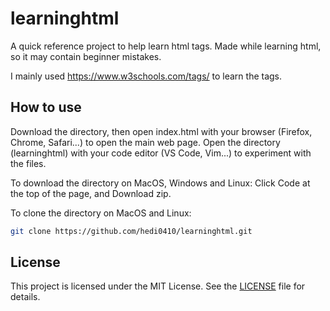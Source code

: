 # learninghtml
A quick reference project to help learn html tags. Made while learning html, so it may contain beginner mistakes.

I mainly used https://www.w3schools.com/tags/ to learn the tags.

## How to use

Download the directory, then open index.html with your browser (Firefox, Chrome, Safari...) to open the main web page.
Open the directory (learninghtml) with your code editor (VS Code, Vim...) to experiment with the files.

To download the directory on MacOS, Windows and Linux:
Click Code at the top of the page, and Download zip.

To clone the directory on MacOS and Linux:
```bash
git clone https://github.com/hedi0410/learninghtml.git
```

## License

This project is licensed under the MIT License. See the [LICENSE](./LICENSE) file for details.
